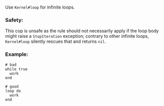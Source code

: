 Use `Kernel#loop` for infinite loops.

### Safety:

This cop is unsafe as the rule should not necessarily apply if the loop
body might raise a `StopIteration` exception; contrary to other infinite
loops, `Kernel#loop` silently rescues that and returns `nil`.

### Example:
    # bad
    while true
      work
    end

    # good
    loop do
      work
    end
